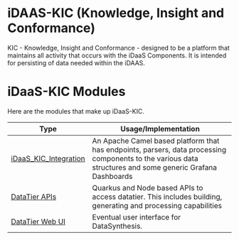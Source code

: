 # iDAAS-KIC (Knowledge, Insight and Conformance)
KIC - Knowledge, Insight and Conformance - designed to be a platform that maintains all activity that occurs with the iDaaS Components.
It is intended for persisting of data needed within the iDAAS. 

# iDaaS-KIC Modules
Here are the modules that make up iDaaS-KIC.

| Type|Usage/Implementation |
| -------------|----------|
|[iDaaS_KIC_Integration](https://github.com/Project-Herophilus/iDaaS-KIC/tree/main/iDaaS-KIC-Integration)| An Apache Camel based platform that has endpoints, parsers, data processing components to the various data structures and some generic Grafana Dashboards|
|[DataTier APIs](https://github.com/Project-Herophilus/iDaaS-KIC/tree/main/iDaaS-KIC-Web-API)|Quarkus and Node based APIs to access datatier. This includes building, generating and processing capabilities|
|[DataTier Web UI](https://github.com/Project-Herophilus/DataSynthesis/tree/main/WebPlatform-UI)|Eventual user interface for DataSynthesis.|

